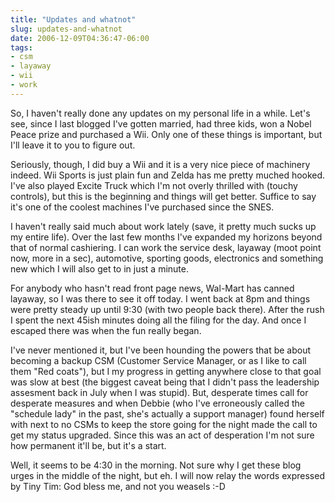 ```yaml
---
title: "Updates and whatnot"
slug: updates-and-whatnot
date: 2006-12-09T04:36:47-06:00
tags:
- csm
- layaway
- wii
- work
---
```

So, I haven't really done any updates on my personal life in a while. Let's see, since I last blogged I've gotten married, had three kids, won a Nobel Peace prize and purchased a Wii. Only one of these things is important, but I'll leave it to you to figure out.

Seriously, though, I did buy a Wii and it is a very nice piece of machinery indeed. Wii Sports is just plain fun and Zelda has me pretty muched hooked. I've also played Excite Truck which I'm not overly thrilled with (touchy controls), but this is the beginning and things will get better. Suffice to say it's one of the coolest machines I've purchased since the SNES.

I haven't really said much about work lately (save, it pretty much sucks up my entire life). Over the last few months I've expanded my horizons beyond that of normal cashiering. I can work the service desk, layaway (moot point now, more in a sec), automotive, sporting goods, electronics and something new which I will also get to in just a minute.

For anybody who hasn't read front page news, Wal-Mart has canned layaway, so I was there to see it off today. I went back at 8pm and things were pretty steady up until 9:30 (with two people back there). After the rush I spent the next 45ish minutes doing all the filing for the day. And once I escaped there was when the fun really began.

I've never mentioned it, but I've been hounding the powers that be about becoming a backup CSM (Customer Service Manager, or as I like to call them "Red coats"), but I my progress in getting anywhere close to that goal was slow at best (the biggest caveat being that I didn't pass the leadership assesment back in July when I was stupid). But, desperate times call for desperate measures and when Debbie (who I've erroneously called  the "schedule lady" in the past, she's actually a support manager) found herself with next to no CSMs to keep the store going for the night made the call to get my status upgraded. Since this was an act of desperation I'm not sure how permanent it'll be, but it's a start.

Well, it seems to be 4:30 in the morning. Not sure why I get these blog urges in the middle of the night, but eh. I will now relay the words expressed by Tiny Tim: God bless me, and not you weasels :-D
